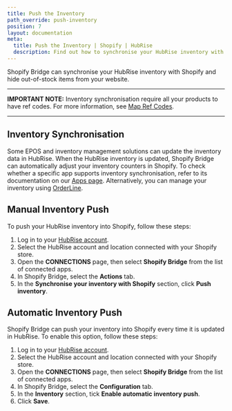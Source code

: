 ```yaml
---
title: Push the Inventory
path_override: push-inventory
position: 7
layout: documentation
meta:
  title: Push the Inventory | Shopify | HubRise
  description: Find out how to synchronise your HubRise inventory with Shopify and automatically hide out-of-stock products from your website.
---
```


Shopify Bridge can synchronise your HubRise inventory with Shopify and hide out-of-stock items from your website.

---

**IMPORTANT NOTE:** Inventory synchronisation require all your products to have ref codes. For more information, see [Map Ref Codes](/apps/shopify/map-ref-codes).

---

## Inventory Synchronisation

Some EPOS and inventory management solutions can update the inventory data in HubRise. When the HubRise inventory is updated, Shopify Bridge can automatically adjust your inventory counters in Shopify. To check whether a specific app supports inventory synchronisation, refer to its documentation on our [Apps page](/apps). Alternatively, you can manage your inventory using [OrderLine](/apps/orderline/overview).

## Manual Inventory Push

To push your HubRise inventory into Shopify, follow these steps:

1. Log in to your [HubRise account](https://manager.hubrise.com).
1. Select the HubRise account and location connected with your Shopify store.
1. Open the **CONNECTIONS** page, then select **Shopify Bridge** from the list of connected apps.
1. In Shopify Bridge, select the **Actions** tab.
1. In the **Synchronise your inventory with Shopify** section, click **Push inventory**.

## Automatic Inventory Push

Shopify Bridge can push your inventory into Shopify every time it is updated in HubRise. To enable this option, follow these steps:

1. Log in to your [HubRise account](https://manager.hubrise.com).
1. Select the HubRise account and location connected with your Shopify store.
1. Open the **CONNECTIONS** page, then select **Shopify Bridge** from the list of connected apps.
1. In Shopify Bridge, select the **Configuration** tab.
1. In the **Inventory** section, tick **Enable automatic inventory push**.
1. Click **Save**.
